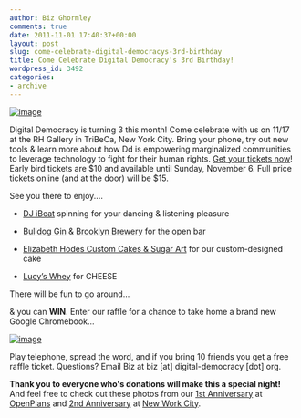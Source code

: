 ```yaml
---
author: Biz Ghormley
comments: true
date: 2011-11-01 17:40:37+00:00
layout: post
slug: come-celebrate-digital-democracys-3rd-birthday
title: Come Celebrate Digital Democracy's 3rd Birthday!
wordpress_id: 3492
categories:
- archive
---
```


[![image](https://farm7.static.flickr.com/6057/6302696445_f5a431b91c_o.png)](http://ddturns3.eventbrite.com/)

Digital Democracy is turning 3 this month! Come celebrate with us on 11/17 at the RH Gallery in TriBeCa, New York City. Bring your phone, try out new tools & learn more about how Dd is empowering marginalized communities to leverage technology to fight for their human rights. [Get your tickets now](http://ddturns3.eventbrite.com/)! Early bird tickets are $10 and available until Sunday, November 6. Full price tickets online (and at the door) will be $15.

See you there to enjoy....



	
  * [DJ iBeat](http://www.myspace.com/djibeat) spinning for your dancing & listening pleasure

	
  * [Bulldog Gin](http://www.bulldoggin.com/) & [Brooklyn Brewery](http://www.brooklynbrewery.com/) for the open bar

	
  * [Elizabeth Hodes Custom Cakes & Sugar Art](http://www.elizabethhodes.com/) for our custom-designed cake

	
  * [Lucy’s Whey](http://www.lucyswhey.com/) for CHEESE


There will be fun to go around...

& you can **WIN**. Enter our raffle for a chance to take home a brand new Google Chromebook...

[![image](http://www.google.com/chromebook/static/images/samsung-series5-leftperspective-350x232.png)](http://www.google.com/chromebook/#chromebooks-samsung)

Play telephone, spread the word, and if you bring 10 friends you get a free raffle ticket. Questions? Email Biz at biz [at] digital-democracy [dot] org.

**Thank you to everyone who's donations will make this a special night!** And feel free to check out these photos from our [1st Anniversary](https://secure.flickr.com/photos/digitaldemocracy/sets/72157622964995475/) at [OpenPlans](http://openplans.org/) and [2nd Anniversary](https://secure.flickr.com/photos/digitaldemocracy/sets/72157625515838753/) at [New Work City](http://nwc.co/).


